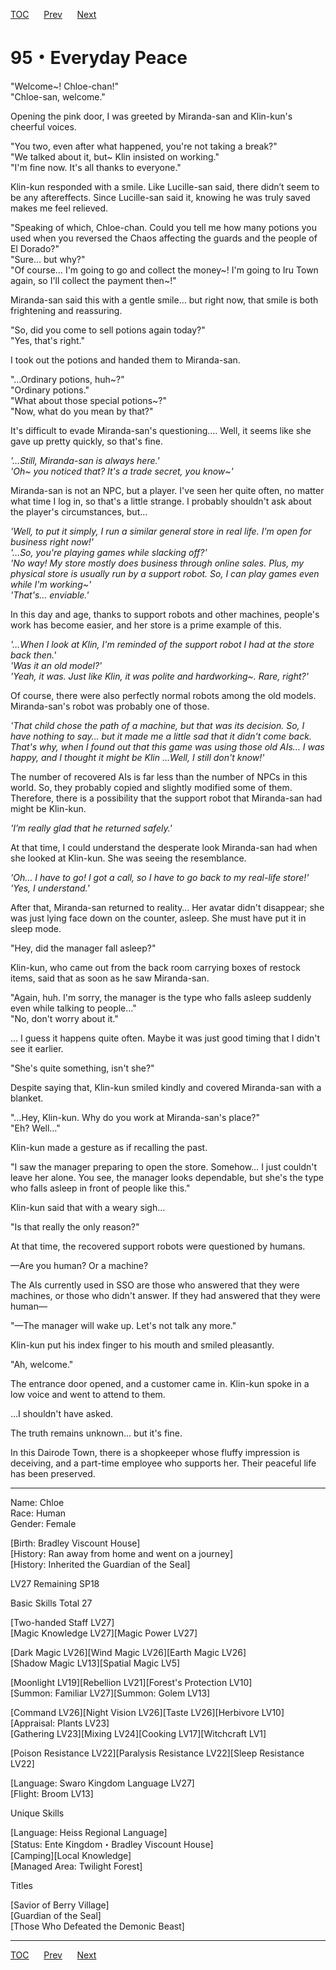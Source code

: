 [TOC](../readme.md)&nbsp;&nbsp;&nbsp;&nbsp;&nbsp;&nbsp;[Prev](Section0094.md)&nbsp;&nbsp;&nbsp;&nbsp;&nbsp;&nbsp;[Next](../../Volume%203/chapters/Section0096.md)



# 95・Everyday Peace

"Welcome~! Chloe-chan!"  
"Chloe-san, welcome."  
  
Opening the pink door, I was greeted by Miranda-san and Klin-kun's
cheerful voices.  
  
"You two, even after what happened, you're not taking a break?"  
"We talked about it, but~ Klin insisted on working."  
"I'm fine now. It's all thanks to everyone."  
  
Klin-kun responded with a smile. Like Lucille-san said, there didn’t
seem to be any aftereffects. Since Lucille-san said it, knowing he
was truly saved makes me feel relieved.  
  
"Speaking of which, Chloe-chan. Could you tell me how many potions you
used when you reversed the Chaos affecting the guards and the people of
El Dorado?"  
"Sure… but why?"  
"Of course… I'm going to go and collect the money~! I'm going to Iru
Town again, so I'll collect the payment then~!"  
  
Miranda-san said this with a gentle smile… but right now, that smile is
both frightening and reassuring.  
  
"So, did you come to sell potions again today?"  
"Yes, that's right."  
  
I took out the potions and handed them to Miranda-san.  
  
"…Ordinary potions, huh~?"  
"Ordinary potions."  
"What about those special potions~?"  
"Now, what do you mean by that?"  
  
It's difficult to evade Miranda-san's questioning…. Well, it seems like
she gave up pretty quickly, so that's fine.  
  
*'…Still, Miranda-san is always here.'*  
*'Oh~ you noticed that? It's a trade secret, you know~'*  
  
Miranda-san is not an NPC, but a player. I've seen her quite often, no
matter what time I log in, so that's a little strange. I probably
shouldn't ask about the player's circumstances, but...  
  
*'Well, to put it simply, I run a similar general store in real life.
I'm open for business right now!'*  
*'…So, you're playing games while slacking off?'*  
*'No way! My store mostly does business through online sales. Plus, my
physical store is usually run by a support robot. So, I can play games
even while I'm working~'*  
*'That's… enviable.'*  
  
In this day and age, thanks to support robots and other machines,
people's work has become easier, and her store is a prime example of
this.  
  
*'…When I look at Klin, I'm reminded of the support robot I had at the
store back then.'*  
*'Was it an old model?'*  
*'Yeah, it was. Just like Klin, it was polite and hardworking~. Rare,
right?'*  
  
Of course, there were also perfectly normal robots among the old models.
Miranda-san's robot was probably one of those.  
  
*'That child chose the path of a machine, but that was its decision. So,
I have nothing to say… but it made me a little sad that it didn't come
back. That's why, when I found out that this game was using those old
AIs… I was happy, and I thought it might be Klin …Well, I still don't
know!'*  
  
The number of recovered AIs is far less than the number of NPCs in this
world. So, they probably copied and slightly modified some of them.
Therefore, there is a possibility that the support robot that
Miranda-san had might be Klin-kun.  
  
*'I’m really glad that he returned safely.'*  
  
At that time, I could understand the desperate look Miranda-san had when
she looked at Klin-kun. She was seeing the resemblance.  
  
*'Oh… I have to go! I got a call, so I have to go back to my real-life
store!'*  
*'Yes, I understand.'*  
  
After that, Miranda-san returned to reality… Her avatar didn't
disappear; she was just lying face down on the counter, asleep. She must
have put it in sleep mode.  
  
"Hey, did the manager fall asleep?"  
  
Klin-kun, who came out from the back room carrying boxes of restock
items, said that as soon as he saw Miranda-san.  
  
"Again, huh. I'm sorry, the manager is the type who falls asleep
suddenly even while talking to people…"  
"No, don't worry about it."  
  
... I guess it happens quite often. Maybe it was just good timing that I
didn't see it earlier.  
  
"She's quite something, isn't she?"  
  
Despite saying that, Klin-kun smiled kindly and covered Miranda-san with
a blanket.  
  
"…Hey, Klin-kun. Why do you work at Miranda-san's place?"  
"Eh? Well…"  
  
Klin-kun made a gesture as if recalling the past.  
  
"I saw the manager preparing to open the store. Somehow… I just couldn't
leave her alone. You see, the manager looks dependable, but she's the
type who falls asleep in front of people like this."  
  
Klin-kun said that with a weary sigh…  
  
"Is that really the only reason?"  
  
At that time, the recovered support robots were questioned by humans.  
  
—Are you human? Or a machine?  
  
The AIs currently used in SSO are those who answered that they were
machines, or those who didn't answer. If they had answered that they
were human—  
  
"—The manager will wake up. Let's not talk any more."  
  
Klin-kun put his index finger to his mouth and smiled pleasantly.  
  
"Ah, welcome."  
  
The entrance door opened, and a customer came in. Klin-kun spoke in a
low voice and went to attend to them.  
  
…I shouldn't have asked.  
  
The truth remains unknown… but it's fine.  
  
In this Dairode Town, there is a shopkeeper whose fluffy impression is
deceiving, and a part-time employee who supports her. Their peaceful
life has been preserved.  
  
  

------------------------------------------------------------------------

  
  
Name: Chloe  
Race: Human  
Gender: Female  
  
\[Birth: Bradley Viscount House\]  
\[History: Ran away from home and went on a journey\]  
\[History: Inherited the Guardian of the Seal\]  
  
LV27 Remaining SP18  
  
Basic Skills Total 27  
  
\[Two-handed Staff LV27\]  
\[Magic Knowledge LV27\]\[Magic Power LV27\]  
  
\[Dark Magic LV26\]\[Wind Magic LV26\]\[Earth Magic LV26\]  
\[Shadow Magic LV13\]\[Spatial Magic LV5\]  
  
\[Moonlight LV19\]\[Rebellion LV21\]\[Forest's Protection LV10\]  
\[Summon: Familiar LV27\]\[Summon: Golem LV13\]  
  
\[Command LV26\]\[Night Vision LV26\]\[Taste LV26\]\[Herbivore LV10\]  
\[Appraisal: Plants LV23\]  
\[Gathering LV23\]\[Mixing LV24\]\[Cooking LV17\]\[Witchcraft LV1\]  
  
\[Poison Resistance LV22\]\[Paralysis Resistance LV22\]\[Sleep
Resistance LV22\]  
  
\[Language: Swaro Kingdom Language LV27\]  
\[Flight: Broom LV13\]  
  
Unique Skills  
  
\[Language: Heiss Regional Language\]  
\[Status: Ente Kingdom・Bradley Viscount House\]  
\[Camping\]\[Local Knowledge\]  
\[Managed Area: Twilight Forest\]  
  
Titles  
  
\[Savior of Berry Village\]  
\[Guardian of the Seal\]  
\[Those Who Defeated the Demonic Beast\]  
  
  
  


---
[TOC](../readme.md)&nbsp;&nbsp;&nbsp;&nbsp;&nbsp;&nbsp;[Prev](Section0094.md)&nbsp;&nbsp;&nbsp;&nbsp;&nbsp;&nbsp;[Next](../../Volume%203/chapters/Section0096.md)

